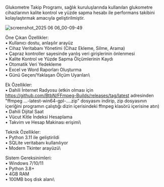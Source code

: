 Glukometre Takip Programı, sağlık kuruluşlarında kullanılan glukometre cihazlarının kalite kontrol ve yüzde sapma hesabı ile performans takibini kolaylaştırmak amacıyla geliştirilmiştir.

![screenshot_2025 06 06_00-09-49](https://github.com/user-attachments/assets/2fa20dd2-b51b-4249-ba50-9b76dfece6a4)

Öne Çıkan Özellikler:\
• Kullanıcı dostu, anlaşılır arayüz\
• Cihaz Veritabanı Yönetimi (Cihaz Ekleme, Silme, Arama)\
• Çapraz kontroller sayesinde yanlış veri girişlerinin önlenmesi\
• Kalite Kontrol ve Yüzde Sapma Ölçümlerinin Kaydı\
• Otomatik Veri Yedekleme\
• Excel ve Word Raporları Oluşturma\
• Günü Geçen/Yaklaşan Ölçüm Uyarıları\

Ek Özellikler:\
• Dahili İnternet Radyosu (etkin olması için https://github.com/BtbN/FFmpeg-Builds/releases/tag/latest adresinden "ffmpeg ...-latest-win64-gpl-....zip" dosyasını indirip, zip dosyasının içeriğini programın çalıştığı dizin içerisindeki ffmpeg klasörü içerisine atın)\
• Dahili Dijital Saat\
• Vücut Kitle İndeksi Hesaplama\
• Takvim ve Hesap Makinası erişimi\

Teknik Özellikler:\
• Python 3.11 ile geliştirildi\
• SQLite veritabanı kullanılıyor\
• Modern Tkinter arayüzü\

Sistem Gereksinimleri:\
• Windows 7/10/11\
• Python 3.8+\
• 4GB RAM\
• 100MB boş disk alanı\
